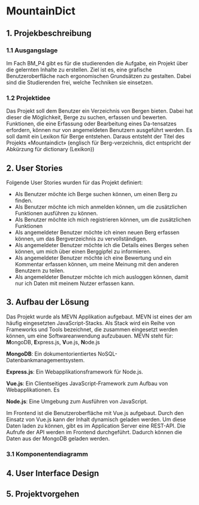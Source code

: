 # MountainDict
## 1. Projekbeschreibung
### 1.1 Ausgangslage
Im Fach BM_P4 gibt es für die studierenden die Aufgabe, ein Projekt über die gelernten Inhalte zu erstellen. 
Ziel ist es, eine grafische Benutzeroberfläche nach ergonomischen Grundsätzen zu gestalten. Dabei sind die Studierenden frei, welche Techniken sie einsetzen.
### 1.2	Projektidee
Das Projekt soll dem Benutzer ein Verzeichnis von Bergen bieten. Dabei hat dieser die Möglichkeit, Berge zu suchen, erfassen und bewerten. Funktionen, die eine Erfassung oder Bearbeitung eines Da-tensatzes erfordern, können nur von angemeldeten Benutzern ausgeführt werden. Es soll damit ein Lexikon für Berge entstehen. Daraus entsteht der Titel des Projekts «Mountaindict» (englisch für Berg-verzeichnis, dict entspricht der Abkürzung für dictionary (Lexikon))

## 2. User Stories
Folgende User Stories wurden für das Projekt definiert:
- Als Benutzer möchte ich Berge suchen können, um einen Berg zu finden.
- Als Benutzer möchte ich mich anmelden können, um die zusätzlichen Funktionen ausführen zu können.
- Als Benutzer möchte ich mich registrieren können, um die zusätzlichen Funktionen
- Als angemeldeter Benutzer möchte ich einen neuen Berg erfassen können, um das Bergverzeichnis zu vervollständigen.
- Als angemeldeter Benutzer möchte ich die Details eines Berges sehen können, um mich über einen Berggipfel zu informieren.
- Als angemeldeter Benutzer möchte ich eine Bewertung und ein Kommentar erfassen können, um meine Meinung mit den anderen Benutzern zu teilen.
- Als angemeldeter Benutzer möchte ich mich ausloggen können, damit nur ich Daten mit meinem Nutzer erfassen kann.

## 3. Aufbau der Lösung
Das Projekt wurde als MEVN Applikation aufgebaut. MEVN ist eines der am häufig eingesetzten JavaScript-Stacks. Als Stack wird ein Reihe von Frameworks und Tools
bezeichnet, die zusammen eingesetzt werden können, um eine Softwareanwendung aufzubauen. 
MEVN steht für:
**M**ongoDB, **E**xpress.js, **V**ue.js, **N**ode.js

**MongoDB**: Ein dokumentorientiertes NoSQL-Datenbankmanagementsystem. 

**Express.js**: Ein Webapplikationsframework für Node.js.

**Vue.js**: Ein Clientseitiges JavaScript-Framework zum Aufbau von Webapplikationen. Es 

**Node.js**: Eine Umgebung zum Ausführen von JavaScript.

Im Frontend ist die Benutzeroberfläche mit Vue.js aufgebaut. Durch den Einsatz von Vue.js kann der Inhalt dynamisch geladen werden. Um diese Daten laden zu können, 
gibt es im Application Server eine REST-API. Die Aufrufe der API werden im Frontend durchgeführt. Dadurch können die Daten aus der MongoDB geladen werden.

### 3.1	Komponentendiagramm

## 4.	User Interface Design


## 5.	Projektvorgehen
